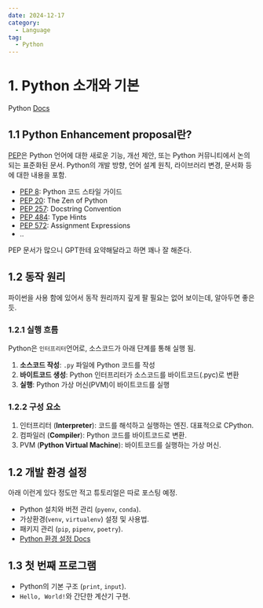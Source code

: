 ```yaml
---
date: 2024-12-17
category:
  - Language
tag:
  - Python
---
```

# 1. Python 소개와 기본
Python [Docs](https://docs.python.org/3/)

## 1.1 Python Enhancement proposal란?
[PEP](https://peps.python.org/pep-0000/)은 Python 언어에 대한 새로운 기능, 개선 제안, 또는 Python 커뮤니티에서 논의되는 표준화된 문서. Python의 개발 방향, 언어 설계 원칙, 라이브러리 변경, 문서화 등에 대한 내용을 포함.
- [PEP 8](https://peps.python.org/pep-0008/): Python 코드 스타일 가이드
- [PEP 20](https://peps.python.org/pep-0020/): The Zen of Python
- [PEP 257](https://peps.python.org/pep-0257/): Docstring Convention
- [PEP 484](https://peps.python.org/pep-0484/): Type Hints
- [PEP 572](https://peps.python.org/pep-0572/): Assignment Expressions
- ..


PEP 문서가 많으니 GPT한테 요약해달라고 하면 꽤나 잘 해준다.

## 1.2 동작 원리
파이썬을 사용 함에 있어서 동작 원리까지 깊게 팔 필요는 없어 보이는데, 알아두면 좋은 듯.
### 1.2.1 실행 흐름
Python은 `인터프리터`언어로, 소스코드가 아래 단계를 통해 실행 됨.
1. **소스코드 작성**: `.py` 파일에 Python 코드를 작성
2. **바이트코드 생성**: Python 인터프리터가 소스코드를 바이트코드(.pyc)로 변환
3. **실행**: Python 가상 머신(PVM)이 바이트코드를 실행

### 1.2.2 구성 요소
1. 인터프리터 (**Interpreter**): 코드를 해석하고 실행하는 엔진. 대표적으로 CPython.
2. 컴파일러 (**Compiler**): Python 코드를 바이트코드로 변환.
3. PVM (**Python Virtual Machine**): 바이트코드를 실행하는 가상 머신.

## 1.2 개발 환경 설정
아래 이런게 있다 정도만 적고 튜토리얼은 따로 포스팅 예정.
- Python 설치와 버전 관리 (`pyenv`, `conda`).
- 가상환경(`venv`, `virtualenv`) 설정 및 사용법.
- 패키지 관리 (`pip`, `pipenv`, `poetry`).
- [Python 환경 설정 Docs](https://docs.python.org/3/tutorial/venv.html)

## 1.3 첫 번째 프로그램
- Python의 기본 구조 (`print`, `input`).
- `Hello, World!`와 간단한 계산기 구현.
